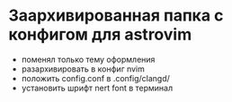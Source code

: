 # Заархивированная папка с конфигом для astrovim

- поменял только тему оформления
- разархивировать в конфиг nvim
- положить config.conf в .config/clangd/
- установить шрифт nert font в терминал
